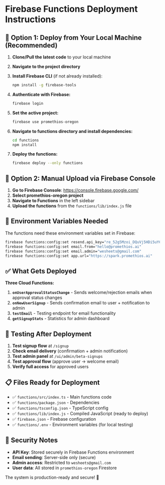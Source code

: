 # Firebase Functions Deployment Instructions

## 🚀 **Option 1: Deploy from Your Local Machine (Recommended)**

1. **Clone/Pull the latest code** to your local machine
2. **Navigate to the project directory**
3. **Install Firebase CLI** (if not already installed):
   ```bash
   npm install -g firebase-tools
   ```

4. **Authenticate with Firebase:**
   ```bash
   firebase login
   ```

5. **Set the active project:**
   ```bash
   firebase use promethios-oregon
   ```

6. **Navigate to functions directory and install dependencies:**
   ```bash
   cd functions
   npm install
   ```

7. **Deploy the functions:**
   ```bash
   firebase deploy --only functions
   ```

## 🔧 **Option 2: Manual Upload via Firebase Console**

1. **Go to Firebase Console**: https://console.firebase.google.com/
2. **Select promethios-oregon project**
3. **Navigate to Functions** in the left sidebar
4. **Upload the functions** from the `functions/lib/index.js` file

## 📧 **Environment Variables Needed**

The functions need these environment variables set in Firebase:

```bash
firebase functions:config:set resend.api_key="re_52g5Mzoi_DQuVj5HDi5uYCgynwcWRYogB"
firebase functions:config:set email.from="hello@promethios.ai"
firebase functions:config:set email.admin="wesheets@gmail.com"
firebase functions:config:set app.url="https://spark.promethios.ai"
```

## ✅ **What Gets Deployed**

**Three Cloud Functions:**
1. **`onUserApprovalStatusChange`** - Sends welcome/rejection emails when approval status changes
2. **`onNewUserSignup`** - Sends confirmation email to user + notification to admin
3. **`testEmail`** - Testing endpoint for email functionality
4. **`getSignupStats`** - Statistics for admin dashboard

## 🧪 **Testing After Deployment**

1. **Test signup flow** at `/signup`
2. **Check email delivery** (confirmation + admin notification)
3. **Test admin panel** at `/ui/admin/beta-signups`
4. **Test approval flow** (approve user → welcome email)
5. **Verify full access** for approved users

## 📋 **Files Ready for Deployment**

- ✅ `functions/src/index.ts` - Main functions code
- ✅ `functions/package.json` - Dependencies
- ✅ `functions/tsconfig.json` - TypeScript config
- ✅ `functions/lib/index.js` - Compiled JavaScript (ready to deploy)
- ✅ `firebase.json` - Firebase configuration
- ✅ `functions/.env` - Environment variables (for local testing)

## 🔐 **Security Notes**

- **API Key**: Stored securely in Firebase Functions environment
- **Email sending**: Server-side only (secure)
- **Admin access**: Restricted to `wesheets@gmail.com`
- **User data**: All stored in `promethios-oregon` Firestore

The system is production-ready and secure! 🚀

